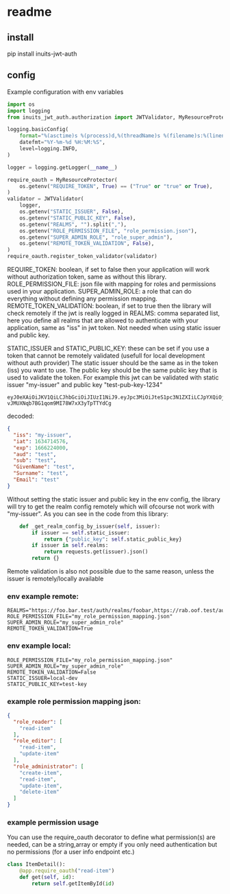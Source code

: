 # readme

## install
pip install inuits-jwt-auth
## config
Example configuration with env variables
```python
import os
import logging
from inuits_jwt_auth.authorization import JWTValidator, MyResourceProtector

logging.basicConfig(
    format="%(asctime)s %(process)d,%(threadName)s %(filename)s:%(lineno)d [%(levelname)s] %(message)s",
    datefmt="%Y-%m-%d %H:%M:%S",
    level=logging.INFO,
)

logger = logging.getLogger(__name__)

require_oauth = MyResourceProtector(
    os.getenv("REQUIRE_TOKEN", True) == ("True" or "true" or True),
)
validator = JWTValidator(
    logger,
    os.getenv("STATIC_ISSUER", False),
    os.getenv("STATIC_PUBLIC_KEY", False),
    os.getenv("REALMS", "").split(","),
    os.getenv("ROLE_PERMISSION_FILE", "role_permission.json"),
    os.getenv("SUPER_ADMIN_ROLE", "role_super_admin"),
    os.getenv("REMOTE_TOKEN_VALIDATION", False),
)
require_oauth.register_token_validator(validator)
```
REQUIRE_TOKEN: boolean, if set to false then your application will work without authorization token, same as without this library.
ROLE_PERMISSION_FILE: json file with mapping for roles and permissions used in your application.
SUPER_ADMIN_ROLE: a role that can do everything without defining any permission mapping.
REMOTE_TOKEN_VALIDATION: boolean, if set to true then the library will check remotely if the jwt is really logged in
REALMS: comma separated list, here you define all realms that are allowed to authenticate with your application, same as "iss" in jwt token. Not needed when using static issuer and public key.

STATIC_ISSUER and STATIC_PUBLIC_KEY: these can be set if you use a token that cannot be remotely validated (usefull for local development without auth provider)
The static issuer should be the same as in the token (iss) you want to use.
The public key should be the same public key that is used to validate the token.
For example this jwt can be validated with static issuer "my-issuer" and public key "test-pub-key-1234"
```
eyJ0eXAiOiJKV1QiLCJhbGciOiJIUzI1NiJ9.eyJpc3MiOiJteS1pc3N1ZXIiLCJpYXQiOjE2MzQ3MTQ1NzYsImV4cCI6MTY2NjIyNDAwMCwiYXVkIjoidGVzdCIsInN1YiI6InRlc3QiLCJHaXZlbk5hbWUiOiJ0ZXN0IiwiU3VybmFtZSI6InRlc3QiLCJFbWFpbCI6InRlc3QifQ.XX0OrQDh-vJMUXNqb7BG1qom9MI78W7xX3yTpTTYdCg
```
decoded:
```json
{
  "iss": "my-issuer",
  "iat": 1634714576,
  "exp": 1666224000,
  "aud": "test",
  "sub": "test",
  "GivenName": "test",
  "Surname": "test",
  "Email": "test"
}
```
Without setting the static issuer and public key in the env config, the library will try to get the realm config remotely which will ofcourse not work with "my-issuer".
As you can see in the code from this library:
```python 
    def _get_realm_config_by_issuer(self, issuer):
        if issuer == self.static_issuer:
            return {"public_key": self.static_public_key}
        if issuer in self.realms:
            return requests.get(issuer).json()
        return {}
```
Remote validation is also not possible due to the same reason, unless the issuer is remotely/locally available


### env example remote:
```dotenv
REALMS="https://foo.bar.test/auth/realms/foobar,https://rab.oof.test/auth/realms/raboof"
ROLE_PERMISSION_FILE="my_role_permission_mapping.json"
SUPER_ADMIN_ROLE="my_super_admin_role"
REMOTE_TOKEN_VALIDATION=True

```

### env example local:
```dotenv
ROLE_PERMISSION_FILE="my_role_permission_mapping.json"
SUPER_ADMIN_ROLE="my_super_admin_role"
REMOTE_TOKEN_VALIDATION=False
STATIC_ISSUER=local-dev
STATIC_PUBLIC_KEY=test-key
```

### example role permission mapping json:
```json
{
  "role_reader": [
    "read-item"
  ],
  "role_editor": [
    "read-item", 
    "update-item"
  ],
  "role_administrator": [
    "create-item",
    "read-item", 
    "update-item",
    "delete-item"
  ]
}
```
### example permission usage
You can use the require_oauth decorator to define what permission(s) are needed, can be a string,array or empty if you only need authentication but no permissions (for a user info endpoint etc.)
```python
class ItemDetail():
    @app.require_oauth("read-item")
    def get(self, id):
        return self.getItemById(id)
```


